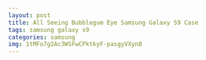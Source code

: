 ```yaml
---
layout: post
title: All Seeing Bubblegum Eye Samsung Galaxy S9 Case
tags: samsung galaxy s9
categories: samsung
img: 1tMFo7g2Ac3WSFwCPktkyF-pasgyVXyn8
---
```

